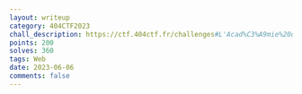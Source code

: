 ```yaml
---
layout: writeup
category: 404CTF2023
chall_description: https://ctf.404ctf.fr/challenges#L'Acad%C3%A9mie%20du%20d%C3%A9tail-18
points: 200
solves: 360
tags: Web
date: 2023-06-06
comments: false
---
```

